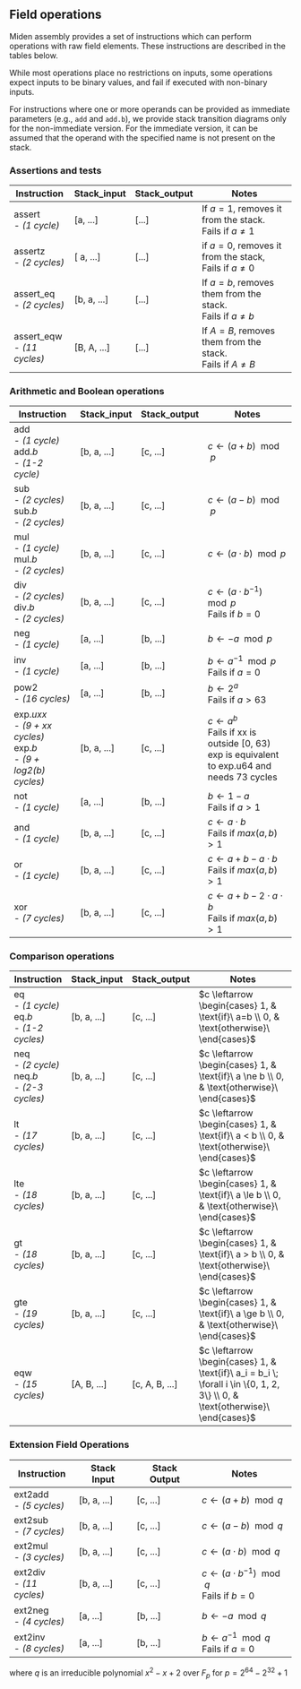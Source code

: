 ## Field operations
Miden assembly provides a set of instructions which can perform operations with raw field elements. These instructions are described in the tables below.

While most operations place no restrictions on inputs, some operations expect inputs to be binary values, and fail if executed with non-binary inputs.

For instructions where one or more operands can be provided as immediate parameters (e.g., `add` and `add.b`), we provide stack transition diagrams only for the non-immediate version. For the immediate version, it can be assumed that the operand with the specified name is not present on the stack.

### Assertions and tests

| Instruction      | Stack_input | Stack_output  | Notes                         |
| ---------------- | ----------- | ------------- | ----------------------------- |
| assert  <br> - *(1 cycle)*          | [a, ...]    | [...]         | If $a = 1$, removes it from the stack. <br> Fails if $a \ne 1$ |
| assertz <br> - *(2 cycles)*       | [ a, ...] | [...]              | if $a = 0$, removes it from the stack, <br> Fails if $a \ne 0$ |
| assert_eq <br> - *(2 cycles)*        | [b, a, ...] | [...]         | If $a = b$, removes them from the stack. <br> Fails if $a \ne b$ |
| assert_eqw <br> - *(11 cycles)*        | [B, A, ...] | [...]         | If $A = B$, removes them from the stack. <br> Fails if $A \ne B$ |


### Arithmetic and Boolean operations

| Instruction      | Stack_input | Stack_output  | Notes                         |
| ---------------- | ----------- | ------------- | ----------------------------- |
| add <br> - *(1 cycle)*  <br> add.*b* <br> - *(1-2 cycle)*  | [b, a, ...] | [c, ...]      | $c \leftarrow (a + b) \mod p$          |
| sub <br> - *(2 cycles)*  <br> sub.*b* <br> - *(2 cycles)*  | [b, a, ...] | [c, ...]      | $c \leftarrow (a - b) \mod p$          |
| mul <br> - *(1 cycle)*  <br> mul.*b* <br> - *(2 cycles)*  | [b, a, ...] | [c, ...]      | $c \leftarrow (a \cdot b) \mod p$      |
| div <br> - *(2 cycles)*  <br> div.*b* <br> - *(2 cycles)*  | [b, a, ...] | [c, ...]      | $c \leftarrow (a \cdot b^{-1}) \mod p$ <br> Fails if $b = 0$ |
| neg <br> - *(1 cycle)*              | [a, ...]    | [b, ...]      | $b \leftarrow -a \mod p$               |
| inv <br> - *(1 cycle)*              | [a, ...]    | [b, ...]      | $b \leftarrow a^{-1} \mod p$ <br> Fails if $a = 0$ |
| pow2 <br> - *(16 cycles)*           | [a, ...]    | [b, ...]      | $b \leftarrow 2^a$ <br> Fails if $a > 63$ |
| exp.*uxx* <br> - *(9 + xx cycles)*  <br> exp.*b* <br> - *(9 + log2(b) cycles)* | [b, a, ...] | [c, ...]      | $c \leftarrow a^b$ <br> Fails if xx is outside [0, 63) <br> exp is equivalent to exp.u64 and needs 73 cycles|
| not <br> - *(1 cycle)*              | [a, ...]    | [b, ...]      | $b \leftarrow 1 - a$ <br> Fails if $a > 1$ |
| and <br> - *(1 cycle)*              | [b, a, ...] | [c, ...]      | $c \leftarrow a \cdot b$ <br> Fails if $max(a, b) > 1$ |
| or <br> - *(1 cycle)*               | [b, a, ...] | [c, ...]      | $c \leftarrow a + b - a \cdot b$ <br> Fails if $max(a, b) > 1$ |
| xor <br> - *(7 cycles)*             | [b, a, ...] | [c, ...]      | $c \leftarrow a + b - 2 \cdot a \cdot b$ <br> Fails if $max(a, b) > 1$ |

### Comparison operations

| Instruction      | Stack_input | Stack_output   | Notes                         |
| ---------------- | ----------- | -------------- | ----------------------------- |
| eq <br> - *(1 cycle)*  <br> eq.*b* <br> - *(1-2 cycles)*   | [b, a, ...] | [c, ...]       | $c \leftarrow \begin{cases} 1, & \text{if}\ a=b \\ 0, & \text{otherwise}\ \end{cases}$ |
| neq <br> - *(2 cycle)*  <br> neq.*b* <br> - *(2-3 cycles)*  | [b, a, ...] | [c, ...]       | $c \leftarrow \begin{cases} 1, & \text{if}\ a \ne b \\ 0, & \text{otherwise}\ \end{cases}$ |
| lt <br> - *(17 cycles)*               | [b, a, ...] | [c, ...]       | $c \leftarrow \begin{cases} 1, & \text{if}\ a < b \\ 0, & \text{otherwise}\ \end{cases}$ |
| lte <br> - *(18 cycles)*              | [b, a, ...] | [c, ...]       | $c \leftarrow \begin{cases} 1, & \text{if}\ a \le b \\ 0, & \text{otherwise}\ \end{cases}$ |
| gt <br> - *(18 cycles)*               | [b, a, ...] | [c, ...]       | $c \leftarrow \begin{cases} 1, & \text{if}\ a > b \\ 0, & \text{otherwise}\ \end{cases}$ |
| gte <br> - *(19 cycles)*              | [b, a, ...] | [c, ...]       | $c \leftarrow \begin{cases} 1, & \text{if}\ a \ge b \\ 0, & \text{otherwise}\ \end{cases}$ |
| eqw <br> - *(15 cycles)*              | [A, B, ...] | [c, A, B, ...] | $c \leftarrow \begin{cases} 1, & \text{if}\ a_i = b_i \; \forall i \in \{0, 1, 2, 3\} \\ 0, & \text{otherwise}\ \end{cases}$ |

### Extension Field Operations

| Instruction | Stack Input | Stack Output | Notes |
| ----------- | ----------- | ------------ | ----------- |
| ext2add <br> - *(5 cycles)*  <br>  | [b, a, ...] | [c, ...] | $c \leftarrow (a + b) \mod q$                                |
| ext2sub <br> - *(7 cycles)*  <br>  | [b, a, ...] | [c, ...] | $c \leftarrow (a - b) \mod q$                                |
| ext2mul <br> - *(3 cycles)*  <br>  | [b, a, ...] | [c, ...] | $c \leftarrow (a \cdot b) \mod q$                            |
| ext2div <br> - *(11 cycles)*  <br> | [b, a, ...] | [c, ...] | $c \leftarrow (a \cdot b^{-1}) \mod q$ <br> Fails if $b = 0$ |
| ext2neg <br> - *(4 cycles)*  <br>  | [a, ...]    | [b, ...] | $b \leftarrow -a \mod q$                                     |
| ext2inv <br> - *(8 cycles)*  <br>  | [a, ...]    | [b, ...] | $b \leftarrow a^{-1} \mod q$ <br> Fails if $a = 0$           |

where $q$ is an irreducible polynomial $x^2 - x + 2$ over $F_p$ for $p = 2^{64} - 2^{32} + 1$
